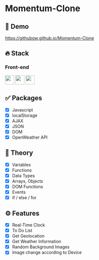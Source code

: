 # Momentum-Clone

## 🔗 Demo
https://githubgw.github.io/Momentum-Clone

## 🔥 Stack
### Front-end
<img height="30" src="https://img.shields.io/badge/HTML5-E34F26?style=for-the-badge&logo=HTML5&logoColor=white" /> <img height="30" src="https://img.shields.io/badge/CSS3-1572B6?style=for-the-badge&logo=CSS3&logoColor=white"/> 
<img height="30" src="https://img.shields.io/badge/Javascript-black?style=for-the-badge&logo=Javascript&logoColor=F7DF1E"/>

## ✅ Packages
- [x] Javascript   
- [x] localStorage   
- [x] AJAX    
- [x] JSON  
- [x] DOM
- [x] OpenWeather API

## 📖 Theory
- [x] Variables
- [x] Functions
- [x] Data Types
- [x] Arrays, Objects
- [x] DOM Functions
- [x] Events
- [x] if / else / for

## ⚙ Features
- [x] Real-Time Clock
- [x] To Do List
- [x] Get Geolocation
- [x] Get Weather Information
- [x] Random Background Images
- [x] Image change according to Device
